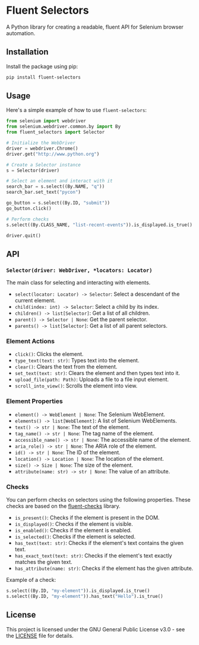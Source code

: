 # Fluent Selectors

A Python library for creating a readable, fluent API for Selenium browser automation.

## Installation

Install the package using pip:

```bash
pip install fluent-selectors
```

## Usage

Here's a simple example of how to use `fluent-selectors`:

```python
from selenium import webdriver
from selenium.webdriver.common.by import By
from fluent_selectors import Selector

# Initialize the WebDriver
driver = webdriver.Chrome()
driver.get("http://www.python.org")

# Create a Selector instance
s = Selector(driver)

# Select an element and interact with it
search_bar = s.select((By.NAME, "q"))
search_bar.set_text("pycon")

go_button = s.select((By.ID, "submit"))
go_button.click()

# Perform checks
s.select((By.CLASS_NAME, "list-recent-events")).is_displayed.is_true()

driver.quit()
```

## API

### `Selector(driver: WebDriver, *locators: Locator)`

The main class for selecting and interacting with elements.

-   `select(locator: Locator) -> Selector`: Select a descendant of the current element.
-   `child(index: int) -> Selector`: Select a child by its index.
-   `children() -> list[Selector]`: Get a list of all children.
-   `parent() -> Selector | None`: Get the parent selector.
-   `parents() -> list[Selector]`: Get a list of all parent selectors.

### Element Actions

-   `click()`: Clicks the element.
-   `type_text(text: str)`: Types text into the element.
-   `clear()`: Clears the text from the element.
-   `set_text(text: str)`: Clears the element and then types text into it.
-   `upload_file(path: Path)`: Uploads a file to a file input element.
-   `scroll_into_view()`: Scrolls the element into view.

### Element Properties

-   `element() -> WebElement | None`: The Selenium WebElement.
-   `elements() -> list[WebElement]`: A list of Selenium WebElements.
-   `text() -> str | None`: The text of the element.
-   `tag_name() -> str | None`: The tag name of the element.
-   `accessible_name() -> str | None`: The accessible name of the element.
-   `aria_role() -> str | None`: The ARIA role of the element.
-   `id() -> str | None`: The ID of the element.
-   `location() -> Location | None`: The location of the element.
-   `size() -> Size | None`: The size of the element.
-   `attribute(name: str) -> str | None`: The value of an attribute.

### Checks

You can perform checks on selectors using the following properties. These checks are based on the [fluent-checks](https://github.com/VantorreWannes/fluent-checks) library.

-   `is_present()`: Checks if the element is present in the DOM.
-   `is_displayed()`: Checks if the element is visible.
-   `is_enabled()`: Checks if the element is enabled.
-   `is_selected()`: Checks if the element is selected.
-   `has_text(text: str)`: Checks if the element's text contains the given text.
-   `has_exact_text(text: str)`: Checks if the element's text exactly matches the given text.
-   `has_attribute(name: str)`: Checks if the element has the given attribute.

Example of a check:

```python
s.select((By.ID, "my-element")).is_displayed.is_true()
s.select((By.ID, "my-element")).has_text("Hello").is_true()
```

## License

This project is licensed under the GNU General Public License v3.0 - see the [LICENSE](LICENSE) file for details.
